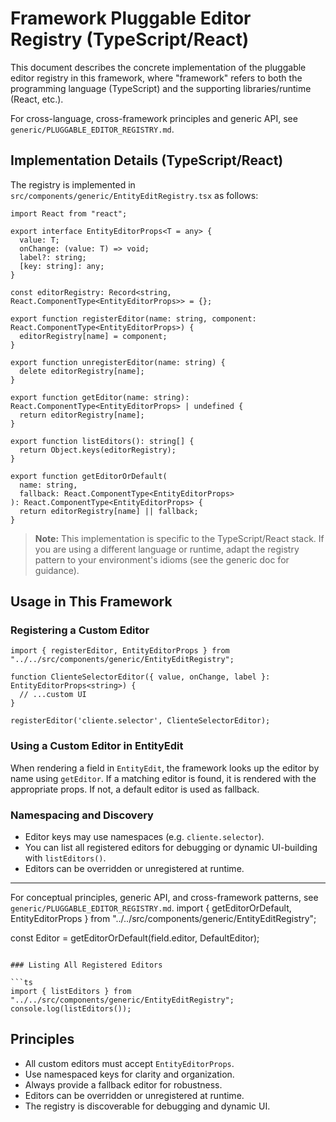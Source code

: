 # Framework Pluggable Editor Registry (TypeScript/React)

This document describes the concrete implementation of the pluggable editor registry in this framework, where "framework" refers to both the programming language (TypeScript) and the supporting libraries/runtime (React, etc.).

For cross-language, cross-framework principles and generic API, see `generic/PLUGGABLE_EDITOR_REGISTRY.md`.

## Implementation Details (TypeScript/React)

The registry is implemented in `src/components/generic/EntityEditRegistry.tsx` as follows:

```tsx
import React from "react";

export interface EntityEditorProps<T = any> {
  value: T;
  onChange: (value: T) => void;
  label?: string;
  [key: string]: any;
}

const editorRegistry: Record<string, React.ComponentType<EntityEditorProps>> = {};

export function registerEditor(name: string, component: React.ComponentType<EntityEditorProps>) {
  editorRegistry[name] = component;
}

export function unregisterEditor(name: string) {
  delete editorRegistry[name];
}

export function getEditor(name: string): React.ComponentType<EntityEditorProps> | undefined {
  return editorRegistry[name];
}

export function listEditors(): string[] {
  return Object.keys(editorRegistry);
}

export function getEditorOrDefault(
  name: string,
  fallback: React.ComponentType<EntityEditorProps>
): React.ComponentType<EntityEditorProps> {
  return editorRegistry[name] || fallback;
}
```

> **Note:** This implementation is specific to the TypeScript/React stack. If you are using a different language or runtime, adapt the registry pattern to your environment's idioms (see the generic doc for guidance).

## Usage in This Framework

### Registering a Custom Editor

```tsx
import { registerEditor, EntityEditorProps } from "../../src/components/generic/EntityEditRegistry";

function ClienteSelectorEditor({ value, onChange, label }: EntityEditorProps<string>) {
  // ...custom UI
}

registerEditor('cliente.selector', ClienteSelectorEditor);
```

### Using a Custom Editor in EntityEdit

When rendering a field in `EntityEdit`, the framework looks up the editor by name using `getEditor`. If a matching editor is found, it is rendered with the appropriate props. If not, a default editor is used as fallback.

### Namespacing and Discovery

- Editor keys may use namespaces (e.g. `cliente.selector`).
- You can list all registered editors for debugging or dynamic UI-building with `listEditors()`.
- Editors can be overridden or unregistered at runtime.

---

For conceptual principles, generic API, and cross-framework patterns, see `generic/PLUGGABLE_EDITOR_REGISTRY.md`.
import { getEditorOrDefault, EntityEditorProps } from "../../src/components/generic/EntityEditRegistry";

const Editor = getEditorOrDefault(field.editor, DefaultEditor);
<Editor value={formState[field.name]} onChange={...} label={field.label} />
```

### Listing All Registered Editors

```ts
import { listEditors } from "../../src/components/generic/EntityEditRegistry";
console.log(listEditors());
```

## Principles
- All custom editors must accept `EntityEditorProps`.
- Use namespaced keys for clarity and organization.
- Always provide a fallback editor for robustness.
- Editors can be overridden or unregistered at runtime.
- The registry is discoverable for debugging and dynamic UI.
